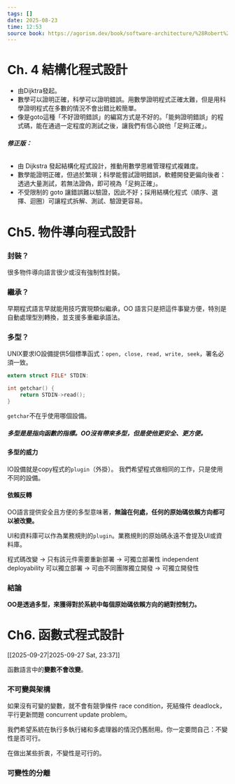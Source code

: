 ```yaml
---
tags: []
date: 2025-08-23
time: 12:53
source book: https://agorism.dev/book/software-architecture/%28Robert%20C.%20Martin%20Series%29%20Robert%20C.%20Martin%20-%20Clean%20Architecture_%20A%20Craftsman’s%20Guide%20to%20Software%20Structure%20and%20Design-Prentice%20Hall%20%282017%29.pdf
---
```


# Ch. 4 結構化程式設計

- 由Dijktra發起。
- 數學可以證明正確，科學可以證明錯誤。用數學證明程式正確太難，但是用科學證明程式在多數的情況不會出錯比較簡單。
- 像是goto這種「不好證明錯誤」的編寫方式是不好的。「能夠證明錯誤」的程式碼，能在通過一定程度的測試之後，讓我們有信心說他「足夠正確」。
###### **修正版：**
- 由 Dijkstra 發起結構化程式設計，推動用數學思維管理程式複雜度。
- 數學能證明正確，但過於繁瑣；科學能嘗試證明錯誤，軟體開發更偏向後者：透過大量測試，若無法證偽，即可視為「足夠正確」。
- 不受限制的 goto 讓錯誤難以驗證，因此不好；採用結構化程式（順序、選擇、迴圈）可讓程式拆解、測試、驗證更容易。


# Ch5. 物件導向程式設計

### 封裝？
很多物件導向語言很少或沒有強制性封裝。

### 繼承？
早期程式語言早就能用技巧實現類似繼承，OO 語言只是把這件事變方便，特別是自動處理型別轉換，並支援多重繼承語法。

### 多型？

UNIX要求IO設備提供5個標準函式：`open, close, read, write, seek`，署名必須一致。

```C
extern struct FILE* STDIN:

int getchar() {
	return STDIN->read();
}
```
`getchar`不在乎使用哪個設備。

##### 多型是是指向函數的指標。OO沒有帶來多型，但是使他更安全、更方便。

#### 多型的威力

IO設備就是copy程式的`plugin`（外掛）。
我們希望程式做相同的工作，只是使用不同的設備。

#### 依賴反轉
OO語言提供安全且方便的多型意味著，**無論在何處，任何的原始碼依賴方向都可以被改變。**

UI和資料庫可以作為業務規則的`plugin`。業務規則的原始碼永遠不會提及UI或資料庫。

程式碼改變 -> 只有該元件需要重新部署 -> 可獨立部署性 independent deployability
可以獨立部署 -> 可由不同團隊獨立開發 -> 可獨立開發性

### 結論
**OO是透過多型，來獲得對於系統中每個原始碼依賴方向的絕對控制力。**


# Ch6. 函數式程式設計
[[2025-09-27|2025-09-27 Sat, 23:37]]

函數語言中的**變數不會改變**。

### 不可變與架構
如果沒有可變的變數，就不會有競爭條件 race condition，死結條件 deadlock，平行更新問題 concurrent update problem。

我們希望系統在執行多執行緒和多處理器的情況仍舊耐用。你一定要問自己：不變性是否可行。

在做出某些折衷，不變性是可行的。

### 可變性的分離